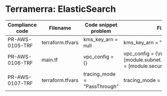 # Terramerra: ElasticSearch

Compliance code | Filename       | Code snippet problem          | Fixed code
----------------|----------------|-------------------------------|-------------------------------------
PR-AWS-0105-TRF |terraform.tfvars|kms_key_arn = null             |kms_key_arn = "arn:..."
PR-AWS-0106-TRF |main.tf         |vpc_config = {}                |vpc_config = {\nsubnet_ids = [module.subnet.id]\nsecurity_group_ids = [module.security_group.id]\n}
PR-AWS-0107-TRF |terraform.tfvars|tracing_mode = "PassThrough"   |tracing_mode = "Active"

